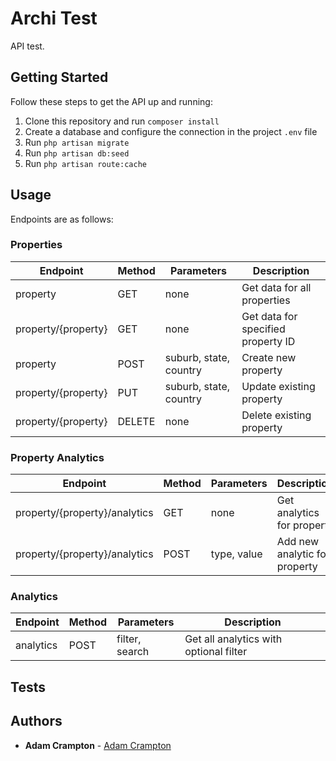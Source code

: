 # Archi Test
API test.

## Getting Started
Follow these steps to get the API up and running:
1. Clone this repository and run ``composer install``
2. Create a database and configure the connection in the project ``.env`` file
3. Run ``php artisan migrate``
4. Run ``php artisan db:seed`` 
5. Run ``php artisan route:cache``

## Usage
Endpoints are as follows:

### Properties
| Endpoint            | Method | Parameters             | Description
| ------------------- | ------ | ---------------------- | ----------------------------------
| property            | GET    | none                   | Get data for all properties
| property/{property} | GET    | none                   | Get data for specified property ID
| property            | POST   | suburb, state, country | Create new property
| property/{property} | PUT    | suburb, state, country | Update existing property
| property/{property} | DELETE | none                   | Delete existing property

### Property Analytics
| Endpoint                      | Method | Parameters   | Description
| ----------------------------- | ------ | ------------ | --------------------------
| property/{property}/analytics | GET    | none         | Get analytics for property
| property/{property}/analytics | POST   | type, value  | Add new analytic for property

### Analytics
| Endpoint            | Method | Parameters             | Description
| ------------------- | ------ | ---------------------- | --------------------------------------
| analytics           | POST   | filter, search         | Get all analytics with optional filter

## Tests


## Authors
* **Adam Crampton** - [Adam Crampton](https://github.com/adamcrampton)
